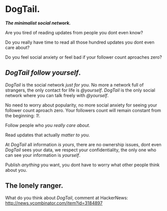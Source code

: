 # DogTail.

___The minimalist social network.___

Are you tired of reading updates from people you dont even know? 

Do you really have time to read all those hundred updates you dont even care about?

Do you feel social anxiety or feel bad if your follower count aproaches zero?

## *DogTail* _follow yourself_.

*DogTail* is the social network _just for you_. No more a network full of strangers, 
the only contact for life is _@yourself_. 
*DogTail* is the only social network where you can talk freely with _@yourself_.

No need to worry about popularity, no more social anxiety for seeing your follower count aproach zero. 
Your followers count will remain constant from the beginning: *1!*.

Follow people who _you really care about_.

Read updates that actually _matter to you_.

At *DogTail* all information _is yours_, there are no ownership issues, dont even *DogTail* sees your data,
we respect your confidentiality, the only one who can see your information is _yourself_.

Publish _anything_ you want, you dont have to worry what
other people think about you.


## The lonely ranger.

What do you think about *DogTail*, comment at HackerNews: http://news.ycombinator.com/item?id=3184897
